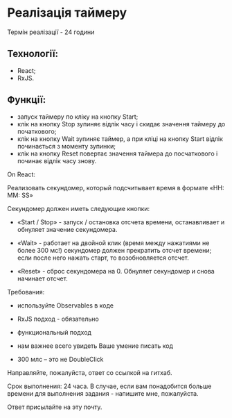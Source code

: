 # Реалізація таймеру

Термін реалізації - 24 години

## Технології:

- React;
- RxJS.

## Функції:

- запуск таймеру по кліку на кнопку Start;
- клік на кнопку Stop зупиняє відлік часу і скидає значення таймеру до
  початкового;
- клік на кнопку Wait зупиняє таймер, а при кліці на кнопку Start відлік
  починається з моменту зупинки;
- клік на кнопку Reset повертає значення таймера до посчаткового і починає
  відлік часу знову.

On React:

Реализовать секундомер, который подсчитывает время в формате «HH: MM: SS»

Секундомер должен иметь следующие кнопки:

- «Start / Stop» - запуск / остановка отсчета времени, останавливает и обнуляет
  значение секундомера.

- «Wait» - работает на двойной клик (время между нажатиями не более 300 мс!)
  секундомер должен прекратить отсчет времени; если после него нажать старт, то
  возобновляется отсчет.

- «Reset» - сброс секундомера на 0. Обнуляет секундомер и снова начинает отсчет.

Требования:

- используйте Observables в коде

- RxJS подход - обязательно

- функциональный подход

- нам важнее всего увидеть Ваше умение писать код

- 300 млс – это не DoubleClick

Направляйте, пожалуйста, ответ со ссылкой на гитхаб.

Срок выполнения: 24 часа. В случае, если вам понадобится больше времени для
выполнения задания - напишите мне, пожалуйста.

Ответ присылайте на эту почту.
